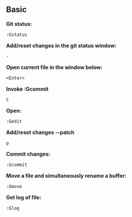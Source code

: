 ## Basic

**Git status:**

~~~~
:Gstatus
~~~~

**Add/reset changes in the git status window:**

~~~~
- 
~~~~

**Open current file in the window below:**

~~~~
<Enter>
~~~~


**Invoke :Gcommit**

~~~~
C 
~~~~


**Open:**

~~~~
:Gedit
~~~~

**Add/reset changes --patch**

~~~~
p
~~~~

**Commit changes:**

~~~~
:Gcommit
~~~~

**Move a file and simultaneously rename a buffer:**

~~~~
:Gmove
~~~~

**Get log of file:**

~~~~
:Glog
~~~~

